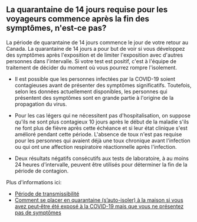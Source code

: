## La quarantaine de 14 jours requise pour les voyageurs commence après la fin des symptômes, n'est-ce pas?

La période de quarantaine de 14 jours commence le jour de votre retour au Canada. La quarantaine de 14 jours a pour but de voir si vous développez des symptômes après l'exposition et de limiter l'exposition avec d'autres personnes dans l'intervalle. Si votre test est positif, c'est à l'équipe de traitement de décider du moment où vous pourrez rompre l'isolement.

- Il est possible que les personnes infectées par la COVID-19 soient contagieuses avant de présenter des symptômes significatifs. Toutefois, selon les données actuellement disponibles, les personnes qui présentent des symptômes sont en grande partie à l'origine de la propagation du virus.

- Pour les cas légers qui ne nécessitent pas d'hospitalisation, on suppose qu'ils ne sont plus contagieux 10 jours après le début de la maladie s'ils ne font plus de fièvre après cette échéance et si leur état clinique s'est amélioré pendant cette période. L'absence de toux n'est pas requise pour les personnes qui avaient déjà une toux chronique avant l'infection ou qui ont une affection respiratoire réactionnelle après l'infection.

- Deux résultats négatifs consécutifs aux tests de laboratoire, à au moins 24 heures d'intervalle, peuvent être utilisés pour déterminer la fin de la période de contagion.

Plus d'informations ici:

- [Période de transmissibilité](https://www.canada.ca/fr/sante-publique/services/maladies/2019-nouveau-coronavirus/professionnels-sante/hypotheses.html#a4)
- [Comment se placer en quarantaine (s’auto-isoler) à la maison si vous avez peut‑être été exposé à la COVID-19 mais que vous ne présentez pas de symptômes](https://www.canada.ca/fr/sante-publique/services/publications/maladies-affections/maladie-coronavirus-covid-19-comment-auto-isoler-maison-contact-sans-symptomes.html)
